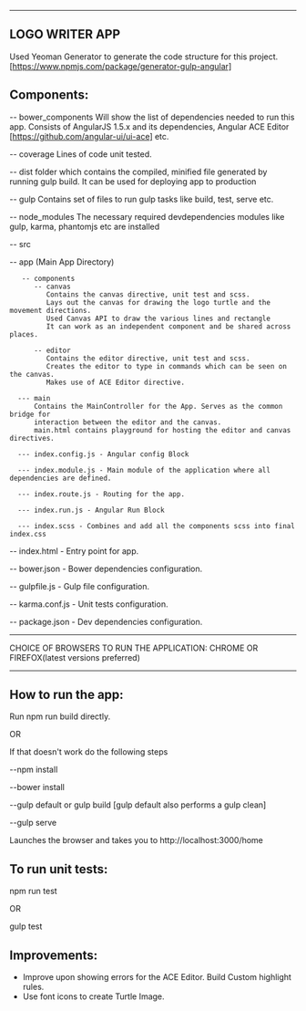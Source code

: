 -------------------------------
LOGO WRITER APP
-------------------------------

Used Yeoman Generator to generate the code structure for this project.
[https://www.npmjs.com/package/generator-gulp-angular]

Components:
--------------------------------

-- bower_components
   Will show the list of dependencies needed to run this app.
   Consists of AngularJS 1.5.x and its dependencies, Angular ACE Editor
   [https://github.com/angular-ui/ui-ace] etc.
   
-- coverage
   Lines of code unit tested.
   
-- dist
   folder which contains the compiled, minified file generated by running
   gulp build. It can be used for deploying app to production
   
-- gulp
   Contains set of files to run gulp tasks like build, test, serve etc.
   
-- node_modules
   The necessary required devdependencies modules like gulp, karma, phantomjs etc are installed

-- src

  -- app (Main App Directory)
  
       -- components
          -- canvas
             Contains the canvas directive, unit test and scss.
             Lays out the canvas for drawing the logo turtle and the movement directions.
             Used Canvas API to draw the various lines and rectangle
             It can work as an independent component and be shared across places.
  
          -- editor
             Contains the editor directive, unit test and scss.
             Creates the editor to type in commands which can be seen on the canvas.
             Makes use of ACE Editor directive.
  
      --- main
          Contains the MainController for the App. Serves as the common bridge for
          interaction between the editor and the canvas.
          main.html contains playground for hosting the editor and canvas directives.
  
      --- index.config.js - Angular config Block
      
      --- index.module.js - Main module of the application where all dependencies are defined.
      
      --- index.route.js - Routing for the app.
      
      --- index.run.js - Angular Run Block
      
      --- index.scss - Combines and add all the components scss into final index.css
      
          
  -- index.html - Entry point for app.
  
  -- bower.json - Bower dependencies configuration.
  
  -- gulpfile.js - Gulp file configuration.
  
  -- karma.conf.js - Unit tests configuration.
  
  -- package.json - Dev dependencies configuration.

---------------------------------------------------------------------------------------

CHOICE OF BROWSERS TO RUN THE APPLICATION: CHROME OR FIREFOX(latest versions preferred)

---------------------------------------------------------------------------------------

How to run the app:
------------------

Run npm run build directly.

OR

If that doesn't work do the following steps

  --npm install
  
  --bower install
  
  --gulp default or gulp build [gulp default also performs a gulp clean]
  
  --gulp serve
  
Launches the browser and takes you to http://localhost:3000/home

To run unit tests:
------------------ 
npm run test

OR

gulp test

Improvements:
-------------
- Improve upon showing errors for the ACE Editor. Build Custom highlight rules.
- Use font icons to create Turtle Image.
